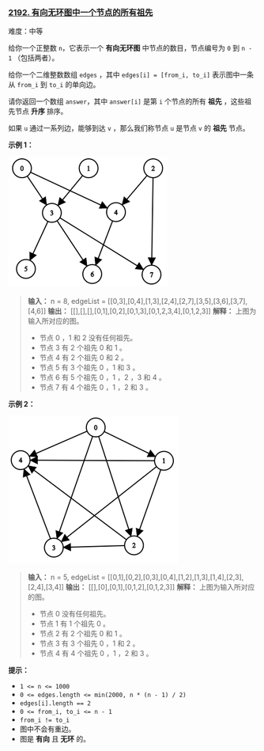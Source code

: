 ### [2192. 有向无环图中一个节点的所有祖先](https://leetcode.cn/problems/all-ancestors-of-a-node-in-a-directed-acyclic-graph/description/)

难度：中等

给你一个正整数 `n`，它表示一个 **有向无环图** 中节点的数目，节点编号为 `0` 到 `n - 1` （包括两者）。

给你一个二维整数数组 `edges` ，其中 `edges[i] = [from_i, to_i]` 表示图中一条从 `from_i` 到 `to_i` 的单向边。

请你返回一个数组 `answer`，其中 `answer[i]` 是第 `i` 个节点的所有 **祖先** ，这些祖先节点 **升序** 排序。

如果 `u` 通过一系列边，能够到达 `v` ，那么我们称节点 `u` 是节点 `v` 的 **祖先** 节点。

**示例 1：**

![](./assets/img/Question2192_01.png)

> **输入：** n = 8, edgeList = \[\[0,3],[0,4],[1,3],[2,4],[2,7],[3,5],[3,6],[3,7],[4,6]]
> **输出：** \[\[],[],[],[0,1],[0,2],[0,1,3],[0,1,2,3,4],[0,1,2,3]]
> **解释：**
> 上图为输入所对应的图。
>  
> - 节点 0 ，1 和 2 没有任何祖先。
> - 节点 3 有 2 个祖先 0 和 1 。
> - 节点 4 有 2 个祖先 0 和 2 。
> - 节点 5 有 3 个祖先 0 ，1 和 3 。
> - 节点 6 有 5 个祖先 0 ，1 ，2 ，3 和 4 。
> - 节点 7 有 4 个祖先 0 ，1 ，2 和 3 。

**示例 2：**

![](./assets/img/Question2192_02.png)

> **输入：** n = 5, edgeList = \[\[0,1],[0,2],[0,3],[0,4],[1,2],[1,3],[1,4],[2,3],[2,4],[3,4]]
> **输出：** \[\[],[0],[0,1],[0,1,2],[0,1,2,3]]
> **解释：**
> 上图为输入所对应的图。
>  
> - 节点 0 没有任何祖先。
> - 节点 1 有 1 个祖先 0 。
> - 节点 2 有 2 个祖先 0 和 1 。
> - 节点 3 有 3 个祖先 0 ，1 和 2 。
> - 节点 4 有 4 个祖先 0 ，1 ，2 和 3 。

**提示：**

- `1 <= n <= 1000`
- `0 <= edges.length <= min(2000, n * (n - 1) / 2)`
- `edges[i].length == 2`
- `0 <= from_i, to_i <= n - 1`
- `from_i != to_i`
- 图中不会有重边。
- 图是 **有向** 且 **无环** 的。
